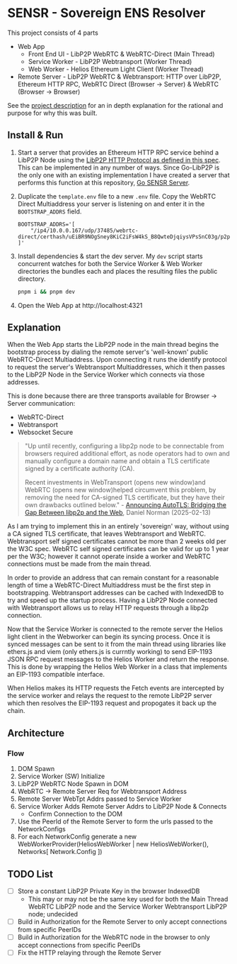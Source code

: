 # SENSR - Sovereign ENS Resolver

This project consists of 4 parts

- Web App
    - Front End UI - LibP2P WebRTC & WebRTC-Direct (Main Thread)
    - Service Worker - LibP2P Webtransport (Worker Thread)
    - Web Worker - Helios Ethereum Light Client (Worker Thread)
- Remote Server - LibP2P WebRTC & Webtransport: HTTP over LibP2P, Ethereum HTTP RPC, WebRTC Direct (Browser -> Server) & WebRTC (Browser -> Browser)

See the [project description](/DESCRIPTION.md) for an in depth explanation for the rational and purpose for why this was built.

## Install & Run

1. Start a server that provides an Ethereum HTTP RPC service behind a LibP2P Node using the [LibP2P HTTP Protocol as defined in this spec](https://github.com/libp2p/specs/tree/master/http). This can be implemented in any number of ways. Since Go-LibP2P is the only one with an existing implementation I have created a server that performs this function at this repository, [Go SENSR Server]().

1. Duplicate the `template.env` file to a new `.env` file. Copy the WebRTC Direct Multiaddress your server is listening on and enter it in the `BOOTSTRAP_ADDRS` field.

    ```env
    BOOTSTRAP_ADDRS='[
        "/ip4/10.0.0.167/udp/37485/webrtc-direct/certhash/uEiBR9NOgSney8KiC2iFsW4kS_B8QwteDjqiysVPsSnC03g/p2p/12D3KooWAjsZv92pw8meBSaV1sULiCSoWEruqb34gee5yDKE4wM8"
    ]'
    ```

1. Install dependencies & start the dev server. My `dev` script starts concurrent watches for both the Service Worker & Web Worker directories the bundles each and places the resulting files the public directory.

    ```bash
    pnpm i && pnpm dev
    ```

1. Open the Web App at http://localhost:4321

## Explanation

When the Web App starts the LibP2P node in the main thread begins the bootstrap process by dialing the remote server's 'well-known' public WebRTC-Direct Multiaddress. Upon connecting it runs the identify protocol to request the server's Webtransport Multiaddresses, which it then passes to the LibP2P Node in the Service Worker which connects via those addresses.

This is done because there are three transports available for Browser -> Server communication:

- WebRTC-Direct
- Webtransport
- Websocket Secure

> "Up until recently, configuring a libp2p node to be connectable from browsers required additional effort, as node operators had to own and manually configure a domain name and obtain a TLS certificate signed by a certificate authority (CA).
>
> Recent investments in WebTransport (opens new window)and WebRTC (opens new window)helped circumvent this problem, by removing the need for CA-signed TLS certificate, but they have their own drawbacks outlined below." - [Announcing AutoTLS: Bridging the Gap Between libp2p and the Web](https://blog.libp2p.io/autotls/), Daniel Norman (2025-02-13)

As I am trying to implement this in an entirely 'sovereign' way, without using a CA signed TLS certificate, that leaves Webtransport and WebRTC. Webtransport self signed certificates cannot be more than 2 weeks old per the W3C spec. WebRTC self signed certificates can be valid for up to 1 year per the W3C; however it cannot operate inside a worker and WebRTC connections must be made from the main thread.

In order to provide an address that can remain constant for a reasonable length of time a WebRTC-Direct Multiaddress must be the first step in bootstrapping. Webtransport addresses can be cached with IndexedDB to try and speed up the startup process. Having a LibP2P Node connected with Webtransport allows us to relay HTTP requests through a libp2p connection.

Now that the Service Worker is connected to the remote server the Helios light client in the Webworker can begin its syncing process. Once it is synced messages can be sent to it from the main thread using libraries like ethers.js and viem (only ethers.js is currntly working) to send EIP-1193 JSON RPC request messages to the Helios Worker and return the response. This is done by wrapping the Helios Web Worker in a class that implements an EIP-1193 compatible interface.

When Helios makes its HTTP requests the Fetch events are intercepted by the service worker and relays the request to the remote LibP2P server which then resolves the EIP-1193 request and propogates it back up the chain.

## Architecture

### Flow

1. DOM Spawn
1. Service Worker (SW) Initialize
1. LibP2P WebRTC Node Spawn in DOM
1. WebRTC -> Remote Server Req for Webtransport Address
1. Remote Server WebTpt Addrs passed to Service Worker
1. Service Worker Adds Remote Server Addrs to LibP2P Node & Connects
    - Confirm Connection to the DOM
1. Use the PeerId of the Remote Server to form the urls passed to the NetworkConfigs
1. For each NetworkConfig generate a new WebWorkerProvider(HeliosWebWorker | new HeliosWebWorker(), Networks[ Network.Config ]) 

## TODO List

- [ ] Store a constant LibP2P Private Key in the browser IndexedDB 
    - This may or may not be the same key used for both the Main Thread WebRTC LibP2P node and the Service Worker Webtransport LibP2P node; undecided
- [ ] Build in Authorization for the Remote Server to only accept connections from specific PeerIDs
- [ ] Build in Authorization for the WebRTC node in the browser to only accept connections from specific PeerIDs
- [ ] Fix the HTTP relaying through the Remote Server